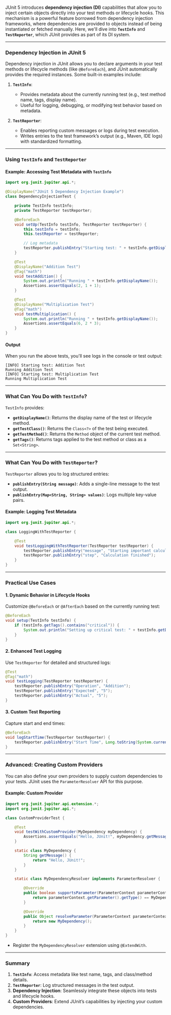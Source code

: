 JUnit 5 introduces **dependency injection (DI)** capabilities that allow you to inject certain objects directly into your test methods or lifecycle hooks. This mechanism is a powerful feature borrowed from dependency injection frameworks, where dependencies are provided to objects instead of being instantiated or fetched manually. Here, we'll dive into **`TestInfo`** and **`TestReporter`**, which JUnit provides as part of its DI system.

---

### **Dependency Injection in JUnit 5**

Dependency injection in JUnit allows you to declare arguments in your test methods or lifecycle methods (like `@BeforeEach`), and JUnit automatically provides the required instances. Some built-in examples include:

1. **`TestInfo`**:
   - Provides metadata about the currently running test (e.g., test method name, tags, display name).
   - Useful for logging, debugging, or modifying test behavior based on metadata.

2. **`TestReporter`**:
   - Enables reporting custom messages or logs during test execution.
   - Writes entries to the test framework’s output (e.g., Maven, IDE logs) with standardized formatting.

---

### **Using `TestInfo` and `TestReporter`**

#### **Example: Accessing Test Metadata with `TestInfo`**
```java
import org.junit.jupiter.api.*;

@DisplayName("JUnit 5 Dependency Injection Example")
class DependencyInjectionTest {

    private TestInfo testInfo;
    private TestReporter testReporter;

    @BeforeEach
    void setUp(TestInfo testInfo, TestReporter testReporter) {
        this.testInfo = testInfo;
        this.testReporter = testReporter;

        // Log metadata
        testReporter.publishEntry("Starting test: " + testInfo.getDisplayName());
    }

    @Test
    @DisplayName("Addition Test")
    @Tag("math")
    void testAddition() {
        System.out.println("Running " + testInfo.getDisplayName());
        Assertions.assertEquals(2, 1 + 1);
    }

    @Test
    @DisplayName("Multiplication Test")
    @Tag("math")
    void testMultiplication() {
        System.out.println("Running " + testInfo.getDisplayName());
        Assertions.assertEquals(6, 2 * 3);
    }
}
```

#### **Output**
When you run the above tests, you'll see logs in the console or test output:
```
[INFO] Starting test: Addition Test
Running Addition Test
[INFO] Starting test: Multiplication Test
Running Multiplication Test
```

---

### **What Can You Do with `TestInfo`?**

`TestInfo` provides:
- **`getDisplayName()`**: Returns the display name of the test or lifecycle method.
- **`getTestClass()`**: Returns the `Class<?>` of the test being executed.
- **`getTestMethod()`**: Returns the `Method` object of the current test method.
- **`getTags()`**: Returns tags applied to the test method or class as a `Set<String>`.

---

### **What Can You Do with `TestReporter`?**

`TestReporter` allows you to log structured entries:
- **`publishEntry(String message)`**: Adds a single-line message to the test output.
- **`publishEntry(Map<String, String> values)`**: Logs multiple key-value pairs.

#### **Example: Logging Test Metadata**
```java
import org.junit.jupiter.api.*;

class LoggingWithTestReporter {

    @Test
    void testLoggingWithTestReporter(TestReporter testReporter) {
        testReporter.publishEntry("message", "Starting important calculations...");
        testReporter.publishEntry("step", "Calculation finished");
    }
}
```

---

### **Practical Use Cases**

#### 1. **Dynamic Behavior in Lifecycle Hooks**
Customize `@BeforeEach` or `@AfterEach` based on the currently running test:
```java
@BeforeEach
void setup(TestInfo testInfo) {
    if (testInfo.getTags().contains("critical")) {
        System.out.println("Setting up critical test: " + testInfo.getDisplayName());
    }
}
```

#### 2. **Enhanced Test Logging**
Use `TestReporter` for detailed and structured logs:
```java
@Test
@Tag("math")
void testLogging(TestReporter testReporter) {
    testReporter.publishEntry("Operation", "Addition");
    testReporter.publishEntry("Expected", "5");
    testReporter.publishEntry("Actual", "5");
}
```

#### 3. **Custom Test Reporting**
Capture start and end times:
```java
@BeforeEach
void logStartTime(TestReporter testReporter) {
    testReporter.publishEntry("Start Time", Long.toString(System.currentTimeMillis()));
}
```

---

### **Advanced: Creating Custom Providers**
You can also define your own providers to supply custom dependencies to your tests. JUnit uses the `ParameterResolver` API for this purpose.

#### **Example: Custom Provider**
```java
import org.junit.jupiter.api.extension.*;
import org.junit.jupiter.api.*;

class CustomProviderTest {

    @Test
    void testWithCustomProvider(MyDependency myDependency) {
        Assertions.assertEquals("Hello, JUnit!", myDependency.getMessage());
    }

    static class MyDependency {
        String getMessage() {
            return "Hello, JUnit!";
        }
    }

    static class MyDependencyResolver implements ParameterResolver {

        @Override
        public boolean supportsParameter(ParameterContext parameterContext, ExtensionContext extensionContext) {
            return parameterContext.getParameter().getType() == MyDependency.class;
        }

        @Override
        public Object resolveParameter(ParameterContext parameterContext, ExtensionContext extensionContext) {
            return new MyDependency();
        }
    }
}
```

- Register the `MyDependencyResolver` extension using `@ExtendWith`.

---

### **Summary**

1. **`TestInfo`**: Access metadata like test name, tags, and class/method details.
2. **`TestReporter`**: Log structured messages in the test output.
3. **Dependency Injection**: Seamlessly integrate these objects into tests and lifecycle hooks.
4. **Custom Providers**: Extend JUnit’s capabilities by injecting your custom dependencies.
